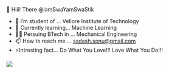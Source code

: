 👋 Hiii! There  @iamSwaYamSwaStik

- 🏫 I’m student of ... Vellore Institute of Technology
- 📑 Currently learning... Machine Learning
- 🧑‍🎓 Persuing BTech in ... Mechanical Engineering
- 📫 How to reach me ... ssdash.sonu@gmail.com
- ⚡Intresting fact... Do What You Love!!! Love What You Do!!!
<img src="https://github-readme-stats.vercel.app/api?username=iamSwaYamSwaStik&&show_icons=true&title_color=ffffff&icon_color=bb2acf&text_color=daf7dc&bg_color=191913">

<!---
iamSwaYamSwaStik/iamSwaYamSwaStik is a ✨ special ✨ repository because its `README.md` (this file) appears on your GitHub profile.
You can click the Preview link to take a look at your changes.
--->

